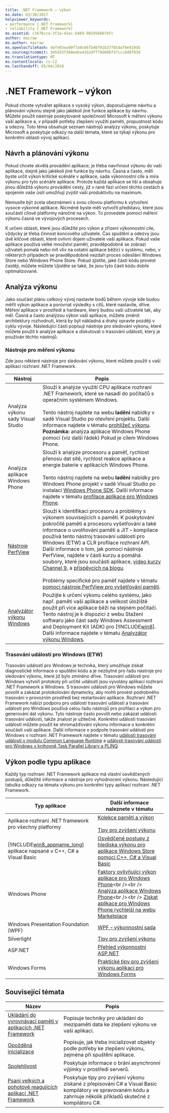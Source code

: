 ```yaml
---
title: .NET Framework – výkon
ms.date: 03/30/2017
helpviewer_keywords:
- performance [.NET Framework]
- reliability [.NET Framework]
ms.assetid: c1676cca-3f1a-41ec-b469-9029566074fc
author: mairaw
ms.author: mairaw
ms.openlocfilehash: ebfe03ea99f7a9c66fb46f01b37f85daf9e919d5
ms.sourcegitcommit: 3d5d33f384eeba41b2dff79d096f47ccc8d8f03d
ms.translationtype: MT
ms.contentlocale: cs-CZ
ms.lasthandoff: 05/04/2018
---
```

# <a name="net-framework-performance"></a>.NET Framework – výkon
Pokud chcete vytvářet aplikace s vysoký výkon, doporučujeme návrhu a plánování výkonu stejně jako jakékoli jiné funkce aplikace by návrhu. Můžete použít nástroje poskytované společností Microsoft k měření výkonu vaší aplikace a, v případě potřeby zlepšení využití paměti, propustnost kódu a odezvy. Toto téma obsahuje seznam nástrojů analýzy výkonu, poskytuje Microsoft a poskytuje odkazy na další témata, které se týkají výkonu pro konkrétní oblasti vývoj aplikací.  
  
## <a name="designing-and-planning-for-performance"></a>Návrh a plánování výkonu  
 Pokud chcete skvělá provádění aplikace, je třeba navrhnout výkonu do vaší aplikace, stejně jako jakékoli jiné funkce by návrhu. Časná a často, měli byste určit výkon kritické scénáře v aplikace, sada výkonnostní cíle a míra výkonu pro tyto scénáře aplikace. Protože každá aplikace se liší a obsahuje jinou důležitá výkonu provádění cesty, již v rané fázi určení těchto cestách a spojením vaše úsilí umožňují zvýšit vaši produktivitu na maximum.  
  
 Nemusíte být zcela obeznámeni s svou cílovou platformu k vytvoření vysoce výkonné aplikace. Nicméně byste měli vytvořit představu, které jsou součástí cílové platformy náročné na výkon. To provedete pomocí měření výkonu časná ve vývojových procesech.  
  
 K určení oblasti, které jsou důležité pro výkon a zřízení výkonnostní cíle, vždycky je třeba činnost koncového uživatele. Čas spuštění a odezvy jsou dvě klíčové oblasti, které ovlivní dojem uživatele vaší aplikace. Pokud vaše aplikace používá velké množství paměti, pravděpodobně se zobrazí uživateli pomalá nebo mít vliv na ostatní aplikace běžící v systému, nebo, v některých případech se pravděpodobně nezdaří proces odesílání Windows Store nebo Windows Phone Store. Pokud zjistíte, jaké části kódu provést častěji, můžete můžete Ujistěte se také, že jsou tyto části kódu dobře optimalizované.  
  
## <a name="analyzing-performance"></a>Analýza výkonu  
 Jako součást plánu celkový vývoj nastavte bodů během vývoje kde budou měřit výkon aplikace a porovnat výsledky s cílů, které nastavíte, dříve. Měření aplikace v prostředí a hardware, který budou vaši uživatelé tak, aby měl. Časná a často analýzou výkon vaší aplikace, můžete změnit architektury rozhodnutí, která by být nákladná a drahý opravte později v cyklu vývoje. Následující části popisují nástroje pro sledování výkonu, které můžete použít k analýze aplikace a diskutovat o trasování událostí, který je používán těchto nástrojů.  
  
### <a name="performance-tools"></a>Nástroje pro měření výkonu  
 Zde jsou některé nástroje pro sledování výkonu, které můžete použít s vaší aplikací rozhraní .NET Framework.  
  
|Nástroj|Popis|  
|----------|-----------------|  
|Analýza výkonu sady Visual Studio|Slouží k analýze využití CPU aplikace rozhraní .NET Framework, které se nasadí do počítačů s operačním systémem Windows.<br /><br /> Tento nástroj najdete na webu **ladění** nabídky v sadě Visual Studio po otevření projektu. Další informace najdete v tématu [prohlížeč výkonu](/visualstudio/profiling/performance-explorer). **Poznámka:** analýza aplikace Windows Phone pomocí (viz další řádek) Pokud je cílem Windows Phone.|  
|Analýza aplikace Windows Phone|Slouží k analýze procesoru a paměť, rychlost přenosu dat sítě, rychlost reakce aplikace a energie baterie v aplikacích Windows Phone.<br /><br /> Tento nástroj najdete na webu **ladění** nabídky pro Windows Phone projekt v sadě Visual Studio po instalaci [Windows Phone SDK](http://go.microsoft.com/fwlink/?LinkId=265773). Další informace najdete v tématu [profilace aplikace pro Windows Phone](http://msdn.microsoft.com/library/windowsphone/develop/jj215908\(v=vs.105\).aspx).|  
|[Nástroje PerfView](http://www.microsoft.com/download/details.aspx?id=28567)|Slouží k identifikaci procesoru a problémy s výkonem souvisejících s pamětí. K poskytování pokročilé paměti a procesoru vyšetřování a také informace o uvolňování paměti a JIT – kompilace používá tento nástroj trasování událostí pro Windows (ETW) a CLR profilace rozhraní API. Další informace o tom, jak pomocí nástroje PerfView, najdete v části kurzu a pomáhá soubory, které jsou součástí aplikace, [video kurzy Channel 9](http://channel9.msdn.com/Series/PerfView-Tutorial), a [příspěvcích na blogu](http://blogs.msdn.com/b/vancem/archive/tags/perfview/).<br /><br /> Problémy specifické pro paměť najdete v tématu [pomocí nástroje PerfView pro vyšetřování paměti](http://channel9.msdn.com/Series/PerfView-Tutorial/PerfView-Tutorial-9-NET-Memory-Investigation-Basics-of-GC-Heap-Snapshots).|  
|[Analyzátor výkonu Windows](http://www.microsoft.com/download/details.aspx?id=30652)|Použijte k určení výkonu celého systému, jako např. paměti vaší aplikace a velikost úložiště použít při více aplikace běží na stejném počítači. Tento nástroj je k dispozici z webu Stažení softwaru jako část sady Windows Assessment and Deployment Kit (ADK) pro [!INCLUDE[win8](../../../includes/win8-md.md)]. Další informace najdete v tématu [Analyzátor výkonu Windows](http://msdn.microsoft.com/library/windows/desktop/hh448170.aspx).|  
  
### <a name="event-tracing-for-windows-etw"></a>Trasování událostí pro Windows (ETW)  
 Trasování událostí pro Windows je technika, který umožňuje získat diagnostické informace o spuštění kódu a je nezbytné pro řadu nástroje pro sledování výkonu, které již bylo zmíněno dříve. Trasování událostí pro Windows vytvoří protokoly při určité události jsou vyvolány aplikací rozhraní .NET Framework a Windows. S trasování událostí pro Windows můžete povolit a zakázat protokolování dynamicky, aby mohli provést podrobného trasování v provozním prostředí bez restartování aplikace. Rozhraní .NET Framework nabízí podporu pro události trasování událostí a trasování událostí pro Windows používá celou řadu nástrojů pro profilaci a výkon pro generování dat výkonu. Tyto nástroje často povolit nebo zakázat události trasování událostí, takže znalost je užitečné. Konkrétní události trasování událostí můžete použít ke shromažďování výkonu informace o konkrétní součásti vaší aplikace. Další informace o podpoře trasování událostí pro Windows v rozhraní .NET Framework najdete v tématu [události trasování událostí v modulu Common Language Runtime](../../../docs/framework/performance/etw-events-in-the-common-language-runtime.md) a [události trasování událostí pro Windows v knihovně Task Parallel Library a PLINQ](../../../docs/framework/performance/etw-events-in-task-parallel-library-and-plinq.md).  
  
## <a name="performance-by-app-type"></a>Výkon podle typu aplikace  
 Každý typ rozhraní .NET Framework aplikace má vlastní osvědčených postupů, důležité informace a nástroje pro vyhodnocení výkonu. Následující tabulka odkazy na témata výkonu pro konkrétní typy aplikací rozhraní .NET Framework.  
  
|Typ aplikace|Další informace naleznete v tématu|  
|--------------|---------|  
|Aplikace rozhraní .NET framework pro všechny platformy|[Kolekce paměti a výkon](../../../docs/standard/garbage-collection/performance.md)<br /><br /> [Tipy pro zvýšení výkonu](../../../docs/framework/performance/performance-tips.md)|  
|[!INCLUDE[win8_appname_long](../../../includes/win8-appname-long-md.md)] aplikace napsané v C++, C# a Visual Basic|[Osvědčené postupy z hlediska výkonu pro aplikace Windows Store pomocí C++, C# a Visual Basic](http://msdn.microsoft.com/library/windows/apps/hh750313.aspx)|  
|Windows Phone|[Faktory ovlivňující výkon aplikace pro Windows Phone](http://msdn.microsoft.com/library/windowsphone/develop/ff967560\(v=vs.105\).aspx)<br /><br /> [Analýza aplikace Windows Phone](http://msdn.microsoft.com/library/windowsphone/develop/hh202934\(v=vs.105\).aspx)<br /><br /> [Získat aplikace pro Windows Phone rychlejší na webu Marketplace](http://msdn.microsoft.com/magazine/hh781024.aspx)|  
|Windows Presentation Foundation (WPF)|[WPF – výkonnostní sada](http://msdn.microsoft.com/library/67cafaad-57ad-4ecb-9c08-57fac144393e)|  
|Silverlight|[Tipy pro zvýšení výkonu](http://msdn.microsoft.com/library/cc189071\(v=vs.95\).aspx)|  
|ASP.NET|[Přehled výkonnostní ASP.NET](http://msdn.microsoft.com/library/f882bf1b-a009-4312-ac06-74370ffabc0b)|  
|Windows Forms|[Praktické tipy pro zvýšení výkonu aplikací pro Windows Forms](http://msdn.microsoft.com/magazine/cc163630.aspx)|  
  
## <a name="related-topics"></a>Související témata  
  
|Název|Popis|  
|-----------|-----------------|  
|[Ukládání do vyrovnávací paměti v aplikacích .NET Framework](../../../docs/framework/performance/caching-in-net-framework-applications.md)|Popisuje techniky pro ukládání do mezipaměti data ke zlepšení výkonu ve vaší aplikaci.|  
|[Opožděná inicializace](../../../docs/framework/performance/lazy-initialization.md)|Popisuje, jak třeba inicializovat objekty podle potřeby ke zlepšení výkonu, zejména při spuštění aplikace.|  
|[Spolehlivost](../../../docs/framework/performance/reliability.md)|Poskytuje informace o brání asynchronní výjimky v prostředí serverů.|  
|[Psaní velkých a pohotově reagujících aplikací .NET Framework](../../../docs/framework/performance/writing-large-responsive-apps.md)|Poskytuje tipy pro zvýšení výkonu získané z přepisování C# a Visual Basic kompilátory ve spravovaném kódu a zahrnuje několik příkladů skutečné z kompilátoru C#.|

